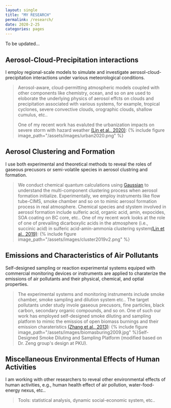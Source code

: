 ```yaml
---
layout: single
title: "MY RESEARCH"
permalink: /research/
date: 2020-2-25
categories: pages
---
```

To be updated...

## Aerosol-Cloud-Precipitation interactions
I employ regional-scale models to simulate and investigate aerosol-cloud-precipitation interactions under various meteorological conditions.
>Aerosol-aware, cloud-permitting atmospheric models coupled with other components like chemistry, ocean, and so on are used to eloborate the underlying physics of aerosol effcts on clouds and precipitation associated with various systems, for example, tropical cyclones, severe convective clouds, orographic clouds, shallow cumulus, etc..
>
>One of my recent work has evaluted the urbanization impacts on severe storm with hazard weather [(Lin et al., 2020)](https://journals.ametsoc.org/view/journals/atsc/aop/JAS-D-20-0106.1/JAS-D-20-0106.1.xml):
{% include figure image_path="/assets/images/urban2020.png" %}

## Aerosol Clustering and Formation
I use both experimental and theoretical methods to reveal the roles of gaseous precusors or semi-volatile species in aerosol clustring and formation.
>We conduct chemical quantum calculations using [Gaussian](https://gaussian.com/) to understand the multi-component clustering process when aerosol formation initialize. Experimentally, we employ instruments like flow tube-CIMS, smoke chamber and so on to mimic aerosol formation process in real atmosphere. Chemical species and stystem involved in aerosol formation include sulferic acid, organic acid, amin, expocides, SOA coating on BC core, etc..
>One of my recent work looks at the role of one of prevailing dicarboxylic acids in the atmosphere (i.e., succinic acid) in sulferic acid-amin-ammonia clustering system[(Lin et al., 2019)](https://acp.copernicus.org/articles/19/8003/2019/):
{% include figure image_path="/assets/images/cluster2019v2.png" %}

## Emissions and Characteristics of Air Pollutants
Self-designed sampling or reaction experimental systems equiped with commercial monitoring devices or instruments are applied to charaterize the emissions of air pollutants and their physical, chemical, and optial properties.
>The experimental systems and monitoring instruments include smoke chamber, smoke sampling and dilution system etc.. The target pollutants under study invole gaseous precusors, fine particles, black carbon, secondary organic compounds, and so on.
>One of such our work has employed self-designed smoke diluting and sampling platform to mimic the emissios of open biomass burnings and their emission charateristics [(Zhang et al., 2013)](https://www.sciencedirect.com/science/article/pii/S1352231012005407):
{% include figure image_path="/assets/images/biomasburing2009.jpg" %}Self-Designed Smoke Diluting and Sampling Platform (modified based on Dr. Zeng group's design at PKU).

## Miscellaneous Environmental Effects of Human Activities
I am working with other researchers to reveal other environmental effects of human activities, e.g., human health effect of air pollution, water-food-energy nexus, etc..
>Tools: statistical analysis, dynamic social-economic system, etc..
